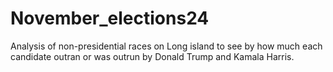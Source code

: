 # November_elections24
Analysis of non-presidential races on Long island to see by how much each candidate outran or was outrun by Donald Trump and Kamala Harris.
